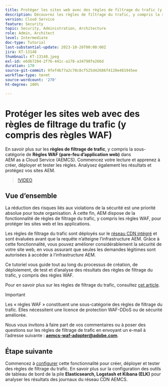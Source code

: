 ```yaml
---
title: Protéger les sites web avec des règles de filtrage du trafic (y compris des règles WAF)
description: Découvrez les règles de filtrage du trafic, y compris la sous-catégorie de règles WAF (pare-feu d’application web). Découvrez comment créer, déployer et tester les règles. Analysez également les résultats et protégez vos sites AEM.
version: Cloud Service
feature: Security
topic: Security, Administration, Architecture
role: Admin, Architect
level: Intermediate
doc-type: Tutorial
last-substantial-update: 2023-10-26T00:00:00Z
jira: KT-13148
thumbnail: KT-13148.jpeg
exl-id: e6d67204-2f76-441c-a178-a34798fe266d
duration: 170
source-git-commit: 9fef4b77a2c70c8cf525d42686f4120e481945ee
workflow-type: tm+mt
source-wordcount: '270'
ht-degree: 100%

---
```


# Protéger les sites web avec des règles de filtrage du trafic (y compris des règles WAF)

En savoir plus sur les **règles de filtrage de trafic**, y compris la sous-catégorie de **Règles WAF (pare-feu d’application web)** dans AEM as a Cloud Service (AEMCS). Commencez votre lecture et apprenez à créer, déployer et tester les règles. Analysez également les résultats et protégez vos sites AEM.

>[!VIDEO](https://video.tv.adobe.com/v/3425401?quality=12&learn=on)

## Vue d’ensemble

La réduction des risques liés aux violations de la sécurité est une priorité absolue pour toute organisation. À cette fin, AEM dispose de la fonctionnalité de règles de filtrage du trafic, y compris les règles WAF, pour protéger les sites web et les applications.

Les règles de filtrage du trafic sont déployés sur le [réseau CDN intégré](https://experienceleague.adobe.com/docs/experience-manager-cloud-service/content/implementing/content-delivery/cdn.html?lang=fr) et sont évaluées avant que la requête n’atteigne l’infrastructure AEM. Grâce à cette fonctionnalité, vous pouvez améliorer considérablement la sécurité de votre site web, en vous assurant que seules les demandes légitimes sont autorisées à accéder à l’infrastructure AEM.

Ce tutoriel vous guide tout au long du processus de création, de déploiement, de test et d’analyse des résultats des règles de filtrage du trafic, y compris des règles WAF.

Pour en savoir plus sur les règles de filtrage du trafic, consultez [cet article](https://experienceleague.adobe.com/docs/experience-manager-cloud-service/content/security/traffic-filter-rules-including-waf.html?lang=fr).

>[!IMPORTANT]
>
> Les « règles WAF » constituent une sous-catégorie des règles de filtrage du trafic. Elles nécessitent une licence de protection WAF-DDoS ou de sécurité améliorée.

Nous vous invitons à faire part de vos commentaires ou à poser des questions sur les règles de filtrage de trafic en envoyant un e-mail à l’adresse suivante : **aemcs-waf-adopter@adobe.com**.

## Étape suivante

Commencez à [configurer](./how-to-setup.md) cette fonctionnalité pour créer, déployer et tester des règles de filtrage du trafic. En savoir plus sur la configuration des outils de tableau de bord de la pile **Elasticsearch, Logstash et Kibana (ELK)** pour analyser les résultats des journaux du réseau CDN AEMCS.


